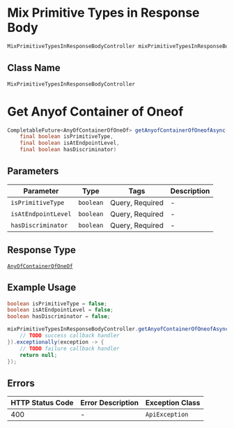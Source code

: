 # Mix Primitive Types in Response Body

```java
MixPrimitiveTypesInResponseBodyController mixPrimitiveTypesInResponseBodyController = client.getMixPrimitiveTypesInResponseBodyController();
```

## Class Name

`MixPrimitiveTypesInResponseBodyController`


# Get Anyof Container of Oneof

```java
CompletableFuture<AnyOfContainerOfOneOf> getAnyofContainerOfOneofAsync(
    final boolean isPrimitiveType,
    final boolean isAtEndpointLevel,
    final boolean hasDiscriminator)
```

## Parameters

| Parameter | Type | Tags | Description |
|  --- | --- | --- | --- |
| `isPrimitiveType` | `boolean` | Query, Required | - |
| `isAtEndpointLevel` | `boolean` | Query, Required | - |
| `hasDiscriminator` | `boolean` | Query, Required | - |

## Response Type

[`AnyOfContainerOfOneOf`](/doc/models/any-of-container-of-one-of.md)

## Example Usage

```java
boolean isPrimitiveType = false;
boolean isAtEndpointLevel = false;
boolean hasDiscriminator = false;

mixPrimitiveTypesInResponseBodyController.getAnyofContainerOfOneofAsync(isPrimitiveType, isAtEndpointLevel, hasDiscriminator).thenAccept(result -> {
    // TODO success callback handler
}).exceptionally(exception -> {
    // TODO failure callback handler
    return null;
});
```

## Errors

| HTTP Status Code | Error Description | Exception Class |
|  --- | --- | --- |
| 400 | - | `ApiException` |

